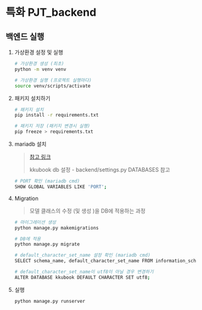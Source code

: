 # 특화 PJT_backend

## 백엔드 실행

1. 가상환경 설정 및 실행

   ```bash
   # 가상환경 생성 (최초)
   python -m venv venv
   
   # 가상환경 실행 (프로젝트 실행마다)
   source venv/scripts/activate
   ```

   

2. 패키지 설치하기

   ```bash
   # 패키지 설치
   pip install -r requirements.txt
   
   # 패키지 저장 (패키지 변경시 실행)
   pip freeze > requirements.txt
   ```

   

3. mariadb 설치

   > [참고 링크](https://ministar.tistory.com/4)
   >
   > kkubook db 설정 - backend/settings.py DATABASES 참고

   ```bash
   # PORT 확인 (mariadb cmd)
   SHOW GLOBAL VARIABLES LIKE 'PORT';
   ```

   

4. Migration

   > 모델 클래스의 수정 (및 생성 )을 DB에 적용하는 과정

   ```bash
   # 마이그레이션 생성
   python manage.py makemigrations
   
   # DB에 적용
   python manage.py migrate
   
   # default_character_set_name 설정 확인 (mariadb cmd)
   SELECT schema_name, default_character_set_name FROM information_schema.schemata;
   
   # default_character_set_name이 utf8이 아닐 경우 변경하기
   ALTER DATABASE kkubook DEFAULT CHARACTER SET utf8;
   ```

   

5. 실행

   ```bash
   python manage.py runserver
   ```
